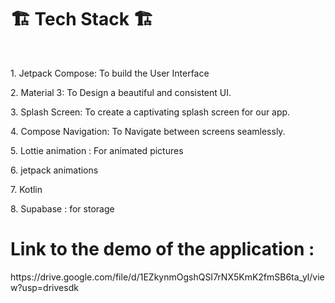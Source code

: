 <h1>🏗️ Tech Stack 🏗️</h1>
</br>
<p>1. Jetpack Compose: To build the User Interface</p>
<p>2. Material 3: To Design a beautiful and consistent UI.</p>
<p>3. Splash Screen: To create a captivating splash screen for our app.</p>
<p>4. Compose Navigation: To Navigate between screens seamlessly.</p>
<p>5. Lottie animation : For animated pictures</p>
<p>6. jetpack animations</p>
<p>7. Kotlin</p>
<p>8. Supabase : for storage</p>


<h1>Link to the demo of the application :</h1>https://drive.google.com/file/d/1EZkynmOgshQSI7rNX5KmK2fmSB6ta_yl/view?usp=drivesdk
